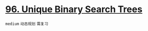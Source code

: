 # [96. Unique Binary Search Trees](https://leetcode.com/problems/unique-binary-search-trees/)


`medium` `动态规划` `需复习`